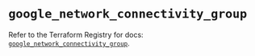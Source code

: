 # `google_network_connectivity_group`

Refer to the Terraform Registry for docs: [`google_network_connectivity_group`](https://registry.terraform.io/providers/hashicorp/google-beta/6.49.1/docs/resources/google_network_connectivity_group).
